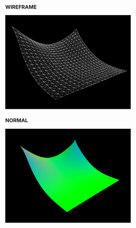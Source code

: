 


### WIREFRAME
<img src="Wireframe.png" width="400" height="300">

### NORMAL
<img src="Normal.png" width="400" height="300">
